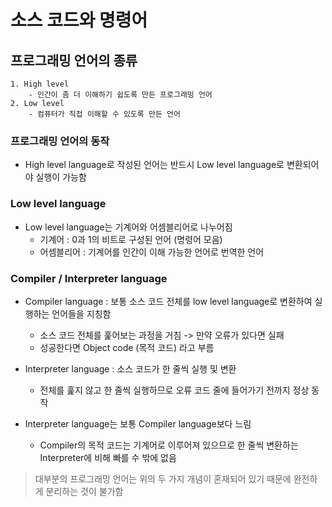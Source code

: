 # 소스 코드와 명령어
## 프로그래밍 언어의 종류
    1. High level
        - 인간이 좀 더 이해하기 쉽도록 만든 프로그래밍 언어
    2. Low level
        - 컴퓨터가 직접 이해할 수 있도록 만든 언어

### 프로그래밍 언어의 동작
- High level language로 작성된 언어는 반드시 Low level language로 변환되어야 실행이 가능함

### Low level language
- Low level language는 기계어와 어셈블리어로 나누어짐
    - 기계어 : 0과 1의 비트로 구성된 언어 (명령어 모음)
    - 어셈블리어 : 기계어를 인간이 이해 가능한 언어로 번역한 언어

### Compiler / Interpreter language
- Compiler language : 보통 소스 코드 전체를 low level language로 변환하여 실행하는 언어들을 지칭함
    - 소스 코드 전체를 훑어보는 과정을 거침 -> 만약 오류가 있다면 실패
    - 성공한다면 Object code (목적 코드) 라고 부름

- Interpreter language : 소스 코드가 한 줄씩 실행 및 변환
    - 전체를 훑지 않고 한 줄씩 실행하므로 오류 코드 줄에 들어가기 전까지 정상 동작

- Interpreter language는 보통 Compiler language보다 느림
    - Compiler의 목적 코드는 기계어로 이루어져 있으므로 한 줄씩 변환하는 Interpreter에 비해 빠를 수 밖에 없음

> 대부분의 프로그래밍 언어는 위의 두 가지 개념이 혼재되어 있기 때문에 완전하게 분리하는 것이 불가함